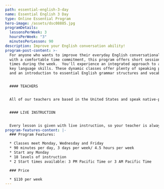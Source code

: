 ```yaml
---
path: essential-english-3-day
name: Essential English 3 Day
type: Online Essential Program
hero-image: /assets/dsc08885.jpg
programDetails:
  lessonsPerWeek: 3
  hoursPerWeek: "3"
  minutesPerLesson: 90
description: Improve your English conversation ability!
program-post-content: >-
  For anyone who wants to improve their everyday English conversational ability
  with a comfortable time commitment, this program offers short sessions three
  times during the week.  You'll experience an integrated approach to all the
  key language skills. These dynamic classes offer plenty of speaking practice
  and an introduction to essential English grammar structures and vocabulary.


  #### TEACHERS


  All of our teachers are based in the United States and speak native-proficient level English. Every teacher has a TEFL Certificate or Master's Degree and extensive instructional experience.


  #### LIVE INSTRUCTION


  Every lesson is given with live instruction, so your teacher is always there to provide feedback and correction. You'll meet and practice with students from around the world as you improve your English skills together!
program-features-content: |-
  ### Program Features:

  * Classes meet Monday, Wednesday and Friday
  * 90 minutes per day, 3 days per week/ 4.5 hours per week
  * Start any Monday 
  * 18 levels of instruction
  * 2 Start times available: 3 PM Pacific Time or 3 AM Pacific Time

  ### Price

  * $110 per week
---
```

